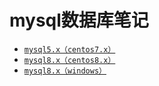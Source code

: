 # mysql数据库笔记

* [`mysql5.x（centos7.x）`](mysql5.x（centos7.x）.md)
* [`mysql8.x（centos8.x）`](mysql8.x（centos8.x）.md)
* [`mysql8.x（windows）`](mysql8.x（windows）.md)